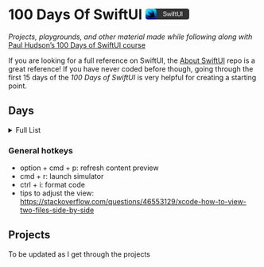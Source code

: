 # 100 Days Of SwiftUI <img src="./Assets/swiftui-badge.png" width="88px" />

*Projects, playgrounds, and other material made while following along with* [Paul Hudson’s 100 Days of SwiftUI course](https://www.hackingwithswift.com/100/swiftui)

If you are looking for a full reference on SwiftUI, the [About SwiftUI](https://github.com/Juanpe/About-SwiftUI) repo is a great reference! If you have never coded before though, going through the first 15 days of the *100 Days of SwiftUI* is very helpful for creating a starting point.

## Days

<details>
<summary>Full List</summary>

- **Days 1-14:** Introduction to Swift (Covered during the [100 Days of Swift](https://github.com/CypherPoet/100-days-of-swift) challenge.)
- **Day 15:** 1 hour review of Swift as a coding language [Swift review](https://www.hackingwithswift.com/100/swiftui/15)
- **Day 16:** [_Project 1: WeSplit_ (Part One)](./day-016/)

</details>

### General hotkeys

- option + cmd + p: refresh content preview
- cmd + r: launch simulator
- ctrl + i: format code
- tips to adjust the view: https://stackoverflow.com/questions/46553129/xcode-how-to-view-two-files-side-by-side

## Projects

To be updated as I get through the projects